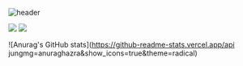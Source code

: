 ![header](https://capsule-render.vercel.app/api?type=Slice&color=auto&height=300&section=header&text=Hi%20MingiHub&fontSize=90)

<a href="https://www.facebook.com/profile.php?id=100005521683482" target="_blank"><img src="https://img.shields.io/badge/FACEBOOK-1877F2?style=flat-square&logo=[Facebook]&logoColor=white"/></a> 
<a href="[https://www.instagram.com/m.ingi]" target="_blank"><img src="https://img.shields.io/badge/INSTARGRAM-E4405F?style=flat-square&logo=[Instagram]&logoColor=RED"/></a>


![Anurag's GitHub stats](https://github-readme-stats.vercel.app/api jungmg=anuraghazra&show_icons=true&theme=radical)
